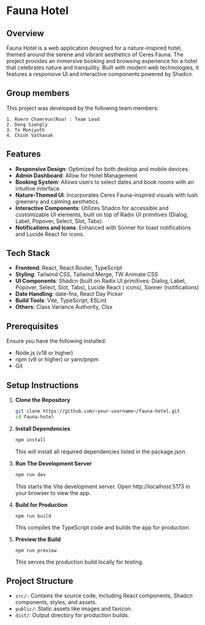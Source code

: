 # Fauna Hotel

## Overview

Fauna Hotel is a web application designed for a nature-inspired hotel, themed around the serene and vibrant aesthetics
of Ceres Fauna. The project provides an immersive booking and browsing experience for a hotel that celebrates nature and
tranquility. Built with modern web technologies, it features a responsive UI and interactive components powered by
Shadcn.

## Group members
This project was developed by the following team members:

    1. Roern Chamreun(Roa) : Team Lead
    2. Dong Siengly  
    3. To Moniyuth 
    4. Chinh Vathanak

## Features
- **Responsive Design**: Optimized for both desktop and mobile devices.
- **Admin Dashboard**: Allow for Hotel Management
- **Booking System**: Allows users to select dates and book rooms with an intuitive interface.
- **Nature-Themed UI**: Incorporates Ceres Fauna-inspired visuals with lush greenery and calming aesthetics.
- **Interactive Components**: Utilizes Shadcn for accessible and customizable UI elements, built on top of Radix UI
  primitives (Dialog, Label, Popover, Select, Slot, Tabs).
- **Notifications and Icons**: Enhanced with Sonner for toast notifications and Lucide React for icons.

## Tech Stack

- **Frontend**: React, React Router, TypeScript
- **Styling**: Tailwind CSS, Tailwind Merge, TW Animate CSS
- **UI Components**: Shadcn (built on Radix UI primitives: Dialog, Label, Popover, Select, Slot, Tabs), Lucide React (
  icons), Sonner (notifications)
- **Date Handling**: date-fns, React Day Picker
- **Build Tools**: Vite, TypeScript, ESLint
- **Others**: Class Variance Authority, Clsx

## Prerequisites

Ensure you have the following installed:

- Node.js (v18 or higher)
- npm (v9 or higher) or yarn/pnpm
- Git

## Setup Instructions

1. **Clone the Repository**
   ```bash
   git clone https://github.com/<your-username>/fauna-hotel.git
   cd fauna-hotel
    ```

2. **Install Dependencies**
   ```bash
   npm install 
   ```
   This will install all required dependencies listed in the package.json.
3. **Run The Development Server**
    ```bash
   npm run dev
   ```
   This starts the Vite development server. Open http://localhost:5173 in your browser to view the app.
4. **Build for Production**
    ```
   npm run build
   ```
   This compiles the TypeScript code and builds the app for production.
5. **Preview the Build**
    ```
   npm run preview
   ```
   This serves the production build locally for testing.

## Project Structure

- `src/:` Contains the source code, including React components, Shadcn components, styles, and assets.
- `public/`: Static assets like images and favicon.
- `dist/`: Output directory for production builds.